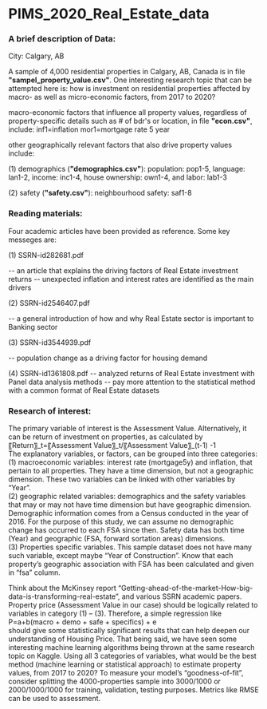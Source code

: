 # PIMS_2020_Real_Estate_data

<h3>A brief description of Data:</h3>

City: Calgary, AB

A sample of 4,000 residential properties in Calgary, AB, Canada is in file <b>"sampel_property_value.csv"</b>. One interesting research topic that can be attempted here is: how is investment on residential properties affected by macro- as well as micro-economic factors, from 2017 to 2020?


macro-economic factors that influence all property values, regardless of property-specific details such as # of bdr's or location, in file <b>"econ.csv"</b>, include:
	inf1=inflation
	mor1=mortgage rate 5 year


other geographically relevant factors that also drive property values include:

(1) demographics (<b>"demographics.csv"</b>): population: pop1-5, language: lan1-2, income: inc1-4, house ownership: own1-4, and labor: lab1-3

(2) safety (<b>"safety.csv"</b>): neighbourhood safety: saf1-8




<h3>Reading materials:</h3>

Four academic articles have been provided as reference. Some key messeges are:

(1) SSRN-id282681.pdf

-- an article that explains the driving factors of Real Estate investment returns
-- unexpected inflation and interest rates are identified as the main drivers


(2) SSRN-id2546407.pdf

-- a general introduction of how and why Real Estate sector is important to Banking sector

(3) SSRN-id3544939.pdf

-- population change as a driving factor for housing demand 


(4) SSRN-id1361808.pdf
-- analyzed returns of Real Estate investment with Panel data analysis methods
-- pay more attention to the statistical method with a common format of Real Estate datasets

<h3>Research of interest:</h3>
<p>The primary variable of interest is the Assessment Value. Alternatively, it can be return of investment on properties, as calculated by <br>
〖Return〗_t=〖Assessment Value〗_t/〖Assessment Value〗_(t-1) -1 <br>
The explanatory variables, or factors, can be grouped into three categories: <br>
(1) macroeconomic variables: interest rate (mortgage5y) and inflation, that pertain to all properties. They have a time dimension, but not a geographic dimension. These two variables can be linked with other variables by “Year”.   <br>
(2) geographic related variables: demographics and the safety variables that may or may not have time dimension but have geographic dimension. Demographic information comes from a Census conducted in the year of 2016. For the purpose of this study, we can assume no demographic change has occurred to each FSA since then. Safety data has both time (Year) and geographic (FSA, forward sortation areas) dimensions.<br>
(3) Properties specific variables. This sample dataset does not have many such variable, except maybe “Year of Construction”. Know that each property’s geographic association with FSA has been calculated and given in “fsa” column. 
</p>
<p>
Think about the McKinsey report “Getting-ahead-of-the-market-How-big-data-is-transforming-real-estate”, and various SSRN academic papers. Property price (Assessment Value in our case) should be logically related to variables in category (1) – (3). Therefore, a simple regression like <br>
P=a+b(macro + demo + safe + specifics) + e <br>
should give some statistically significant results that can help deepen our understanding of Housing Price. That being said, we have seen some interesting machine learning algorithms being thrown at the same research topic on Kaggle. Using all 3 categories of variables, what would be the best method (machine learning or statistical approach) to estimate property values, from 2017 to 2020? To measure your model’s “goodness-of-fit”, consider splitting the 4000-properties sample into 3000/1000 or 2000/1000/1000 for training, validation, testing purposes. Metrics like RMSE can be used to assessment. 
</p>




